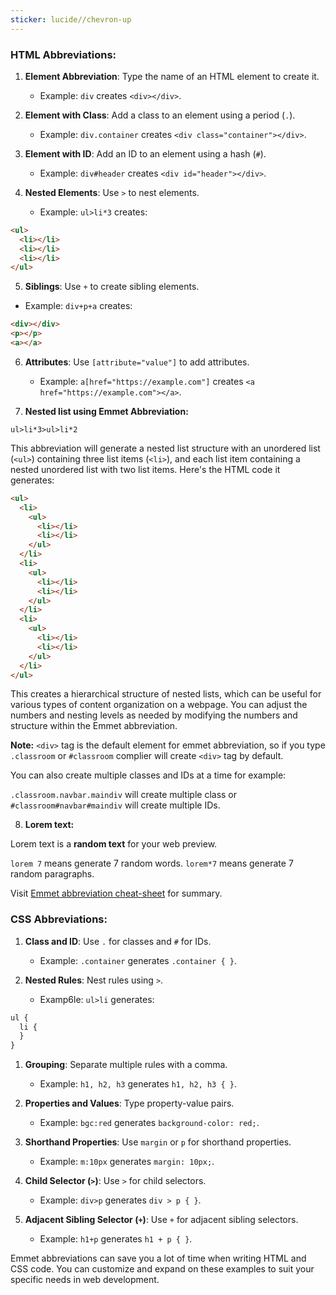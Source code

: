 ```yaml
---
sticker: lucide//chevron-up
---
```

### HTML Abbreviations:

1. **Element Abbreviation**: Type the name of an HTML element to create it.
    
    - Example: `div` creates `<div></div>`.
2. **Element with Class**: Add a class to an element using a period (`.`).
    
    - Example: `div.container` creates `<div class="container"></div>`.
3. **Element with ID**: Add an ID to an element using a hash (`#`).
    
    - Example: `div#header` creates `<div id="header"></div>`.
4. **Nested Elements**: Use `>` to nest elements.
    
    - Example: `ul>li*3` creates:

```html
<ul>
  <li></li>
  <li></li>
  <li></li>
</ul>
```

5. **Siblings**: Use `+` to create sibling elements.

- Example: `div+p+a` creates:

```html
<div></div>
<p></p>
<a></a>
```

6. **Attributes**: Use `[attribute="value"]` to add attributes.
    
    - Example: `a[href="https://example.com"]` creates `<a href="https://example.com"></a>`.


7. **Nested list using Emmet Abbreviation:**

`ul>li*3>ul>li*2`

This abbreviation will generate a nested list structure with an unordered list (`<ul>`) containing three list items (`<li>`), and each list item containing a nested unordered list with two list items. Here's the HTML code it generates:

```html
<ul>
  <li>
    <ul>
      <li></li>
      <li></li>
    </ul>
  </li>
  <li>
    <ul>
      <li></li>
      <li></li>
    </ul>
  </li>
  <li>
    <ul>
      <li></li>
      <li></li>
    </ul>
  </li>
</ul>

```
This creates a hierarchical structure of nested lists, which can be useful for various types of content organization on a webpage. You can adjust the numbers and nesting levels as needed by modifying the numbers and structure within the Emmet abbreviation.

**Note:** `<div>` tag is the default element for emmet abbreviation, so if you type `.classroom` or `#classroom` complier will create `<div>` tag by default.

You can also create multiple classes and IDs at a time for example:

`.classroom.navbar.maindiv` will create multiple class or `#classroom#navbar#maindiv` will create multiple IDs.

8. **Lorem text:**

Lorem text is a **random text** for your web preview.

`lorem 7` means generate 7 random words.
`lorem*7` means generate 7 random paragraphs.

Visit [Emmet abbreviation cheat-sheet](https://docs.emmet.io/cheat-sheet/) for summary.


### CSS Abbreviations:

1. **Class and ID**: Use `.` for classes and `#` for IDs.
    
    - Example: `.container` generates `.container { }`.
2. **Nested Rules**: Nest rules using `>`.
    
    - Examp6le: `ul>li` generates:

```css
ul {
  li {
  }
}
```

1. **Grouping**: Separate multiple rules with a comma.
    
    - Example: `h1, h2, h3` generates `h1, h2, h3 { }`.
2. **Properties and Values**: Type property-value pairs.
    
    - Example: `bgc:red` generates `background-color: red;`.
3. **Shorthand Properties**: Use `margin` or `p` for shorthand properties.
    
    - Example: `m:10px` generates `margin: 10px;`.
4. **Child Selector (`>`)**: Use `>` for child selectors.
    
    - Example: `div>p` generates `div > p { }`.
5. **Adjacent Sibling Selector (`+`)**: Use `+` for adjacent sibling selectors.
    
    - Example: `h1+p` generates `h1 + p { }`.

Emmet abbreviations can save you a lot of time when writing HTML and CSS code. You can customize and expand on these examples to suit your specific needs in web development.